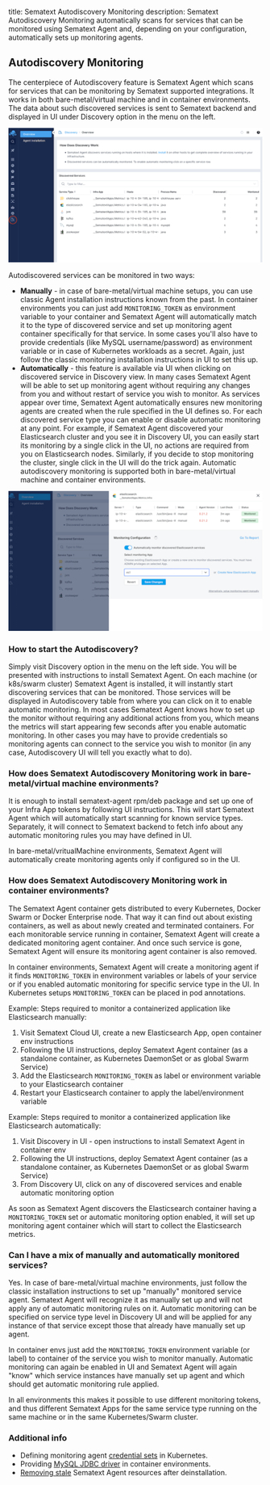 title: Sematext Autodiscovery Monitoring
description: Sematext Autodiscovery Monitoring automatically scans for services that can be monitored using Sematext Agent and, depending on your configuration, automatically sets up monitoring agents. 

## Autodiscovery Monitoring

The centerpiece of Autodiscovery feature is Sematext Agent which scans for services that can be monitoring by Sematext supported integrations. It works in both bare-metal/virtual machine and in container environments. The data about such discovered services is sent to Sematext backend and displayed in UI under Discovery option in the menu on the left.

<img class="content-modal-image" alt="Sematext Autodiscovery UI" src="../images/monitoring/autodiscovery-ui.png" title="Sematext Autodiscovery UI">


Autodiscovered services can be monitored in two ways:
- **Manually** - in case of bare-metal/virtual machine setups, you can use classic Agent installation instructions known from the past. In container environments you can just add `MONITORING_TOKEN` as environment variable to your container and Sematext Agent will automatically match it to the type of discovered service and set up monitoring agent container specifically for that service. In some cases you'll also have to provide credentials (like MySQL username/password) as environment variable or in case of Kubernetes workloads as a secret. Again, just follow the classic monitoring installation instructions in UI to set this up.
- **Automatically** - this feature is available via UI when clicking on discovered service in Discovery view. In many cases Sematext Agent will be able to set up monitoring agent without requiring any changes from you and without restart of service you wish to monitor. As services appear over time, Sematext Agent automatically ensures new monitoring agents are created when the rule specified in the UI defines so. For each discovered service type you can enable or disable automatic monitoring at any point. For example, if Sematext Agent discovered your Elasticsearch cluster and you see it in Discovery UI, you can easily start its monitoring by a single click in the UI, no actions are required from you on Elasticsearch nodes. Similarly, if you decide to stop monitoring the cluster, single click in the UI will do the trick again. Automatic autodiscovery monitoring is supported both in bare-metal/virtual machine and container environments. 

<img class="content-modal-image" alt="Enabling Automatic Autodiscovery Monitoring" src="../images/monitoring/automatic-autodiscovery-monitoring.png" title="Enabling Automatic Autodiscovery Monitoring">

### How to start the Autodiscovery?

Simply visit Discovery option in the menu on the left side. You will be presented with instructions to install Sematext Agent. On each machine (or k8s/swarm cluster) Sematext Agent
is installed, it will instantly start discovering services that can be monitored. Those services will be displayed in Autodiscovery table from where you can click on it to enable automatic monitoring. In most cases Sematext Agent knows how to set up the monitor without requiring any additional actions from you, which means the metrics will start appearing few seconds after you enable automatic monitoring. In other cases you may have to provide credentials so monitoring agents can connect to the service you wish to monitor (in any case, Autodiscovery UI will tell you exactly what to do).

### How does Sematext Autodiscovery Monitoring work in bare-metal/virtual machine environments?

It is enough to install sematext-agent rpm/deb package and set up one of your Infra App tokens by following UI instructions. This will start Sematext Agent which will
automatically start scanning for known service types. Separately, it will connect to Sematext backend to fetch info about any automatic monitoring rules you may have defined in UI.

In bare-metal/vritualMachine environments, Sematext Agent will automatically create monitoring agents only if configured so in the UI.

### How does Sematext Autodiscovery Monitoring work in container environments? 

The Sematext Agent container gets distributed to every Kubernetes, Docker Swarm or Docker Enterprise node. That way it can find out about existing containers, as well as about newly created and terminated containers. For each monitorable service running in container, Sematext Agent will create a dedicated monitoring agent container. And once such service is gone, Sematext Agent will ensure its monitoring agent container is also removed. 

In container environments, Sematext Agent will create a monitoring agent if it finds `MONITORING_TOKEN` in environment variables or labels of your service or if you enabled automatic monitoring for specific service type in the UI. In Kubernetes setups `MONITORING_TOKEN` can be placed in pod annotations.

Example: Steps required to monitor a containerized application like Elasticsearch manually: 
1. Visit Sematext Cloud UI, create a new Elasticsearch App, open container env instructions
2. Following the UI instructions, deploy Sematext Agent container (as a standalone container, as Kubernetes DaemonSet or as global Swarm Service)
3. Add the Elasticsearch `MONITORING_TOKEN` as label or environment variable to your Elasticsearch container
4. Restart your Elasticsearch container to apply the label/environment variable

Example: Steps required to monitor a containerized application like Elasticsearch automatically: 
1. Visit Discovery in UI - open instructions to install Sematext Agent in container env
2. Following the UI instructions, deploy Sematext Agent container (as a standalone container, as Kubernetes DaemonSet or as global Swarm Service)
3. From Discovery UI, click on any of discovered services and enable automatic monitoring option

As soon as Sematext Agent discovers the Elasticsearch container having a `MONITORING_TOKEN` set or automatic monitoring option enabled, it will set up monitoring agent container which will start to collect the Elasticsearch metrics. 

### Can I have a mix of manually and automatically monitored services?

Yes. In case of bare-metal/virtual machine environments, just follow the classic installation instructions to set up "manually" monitored service agent. Sematext Agent will recognize it as manually set up and will not apply any of automatic monitoring rules on it. Automatic monitoring can be specified on service type level in Discovery UI and will be applied for any instance of that service except those that already have manually set up agent.

In container envs just add the `MONITORING_TOKEN` environment variable (or label) to container of the service you wish to monitor manually. Automatic monitoring can again be enabled in UI and Sematext Agent will again "know" which service instances have manually set up agent and which should get automatic monitoring rule applied.  

In all environments this makes it possible to use different monitoring tokens, and thus different Sematext Apps for the same service type running on the same machine or in the same Kubernetes/Swarm cluster.

### Additional info

- Defining monitoring agent [credential sets](../agents/sematext-agent/autodisco/credential-sets) in Kubernetes.
- Providing [MySQL JDBC driver](../agents/sematext-agent/autodisco/mysql-driver) in container environments.
- [Removing stale](../agents/sematext-agent/autodisco/removing-stale-resources) Sematext Agent resources after deinstallation.
